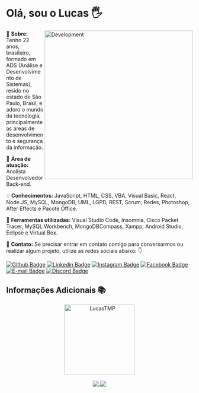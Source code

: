 # Olá, sou o Lucas 🖐

<img src="https://i.pinimg.com/originals/54/5d/c7/545dc70147b6b8a300d33ef5cc51ca5a.jpg" min-width="400px" max-width="400px" width="400px" align="right" alt="Development">

<p align="left"> 
  👨 <strong>Sobre:</strong> Tenho 22 anos, brasileiro, formado em ADS (Análise e Desenvolvimento de Sistemas), resido no estado de São Paulo, Brasil, e adoro o mundo da tecnologia, principalmente as áreas de desenvolvimento e segurança da informação.
</p>

<p align="left">
  🎯 <strong>Área de atuação:</strong> Analista Desenvolvedor Back-end.
</p>

<p align="left">
  💡 <strong>Conhecimentos:</strong> JavaScript, HTML, CSS, VBA, Visual Basic, React, Node.JS, MySQL, MongoDB, UML, LGPD, REST, Scrum, Redes, Photoshop, After Effects e Pacote Office.
</p>

<p align="left">
  🧰 <strong>Ferramentas utilizadas:</strong> Visual Studio Code, Insomnia, Cisco Packet Tracer, MySQL Workbench, MongoDBCompass, Xampp, Android Studio, Eclipse e Virtual Box.   
</p>

<p align="left">
  💌 <strong>Contato:</strong> Se precisar entrar em contato comigo para conversarmos ou realizar algum projeto, utilize as redes sociais abaixo: 👇
</p>


[![Github Badge](	https://img.shields.io/badge/GitHub-100000?style=for-the-badge&logo=github&logoColor=white)](https://github.com/LucasTMP/)
[![Linkedin Badge](	https://img.shields.io/badge/LinkedIn-0077B5?style=for-the-badge&logo=linkedin&logoColor=white)](https://www.linkedin.com/in/lucastmp/)
[![Instagram Badge](https://img.shields.io/badge/Instagram-E4405F?style=for-the-badge&logo=instagram&logoColor=white)](https://www.instagram.com/lucastmp_/)
[![Facebook Badge](https://img.shields.io/badge/Facebook-1877F2?style=for-the-badge&logo=facebook&logoColor=white)](https://www.facebook.com/lucastmp/)
[![E-mail Badge](https://img.shields.io/badge/Email-lucas.tmp@outlook.com-f5f5f5?style=for-the-badge&logo=microsoft-outlook&logoColor=white&labelColor=0072C6)](mailto:lucas.tmp@outlook.com)
[![Discord Badge](https://img.shields.io/badge/Discord-Xrei%236436-ffffff?style=for-the-badge&logo=discord&logoColor=white&labelColor=7289DA)](https://discordapp.com/users/236735001134235648/)

## **Informações Adicionais 📚**

<dl align="center">
  <img height="190px" alt="LucasTMP" src="https://github-readme-streak-stats.herokuapp.com?user=LucasTMP&theme=buefy&fire=DD2727&currStreakNum=5E54DD&currStreakLabel=5E54DD" />
</dl>

 <p align="center">
  <a href="https://github.com/anuraghazra/github-readme-stats">
    <img
      align="center"
      src="https://github-readme-stats.vercel.app/api/top-langs/?username=LucasTMP&layout=compact"
    />
  </a>
  <a href="https://github.com/anuraghazra/github-readme-stats">
    <img
      align="center"
      src="https://github-readme-stats.vercel.app/api/wakatime?username=LucasTMP"
    />
  </a>
</p>
